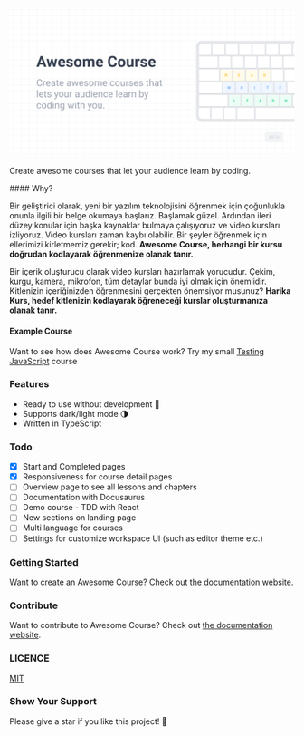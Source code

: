 ![awesome-course-og](./public/awesome-course-og.png)

Create awesome courses that let your audience learn by coding.

#### Why?

Bir geliştirici olarak, yeni bir yazılım teknolojisini öğrenmek için çoğunlukla onunla ilgili bir belge okumaya başlarız. Başlamak güzel. Ardından ileri düzey konular için başka kaynaklar bulmaya çalışıyoruz ve video kursları izliyoruz. Video kursları zaman kaybı olabilir. Bir şeyler öğrenmek için ellerimizi kirletmemiz gerekir; kod. **Awesome Course, herhangi bir kursu doğrudan kodlayarak öğrenmenize olanak tanır.**

Bir içerik oluşturucu olarak video kursları hazırlamak yorucudur. Çekim, kurgu, kamera, mikrofon, tüm detaylar bunda iyi olmak için önemlidir. Kitlenizin içeriğinizden öğrenmesini gerçekten önemsiyor musunuz? **Harika Kurs, hedef kitlenizin kodlayarak öğreneceği kurslar oluşturmanıza olanak tanır.**

#### Example Course

Want to see how does Awesome Course work? Try my small [Testing JavaScript](https://www.awesomecourse.dev/lesson/1/chapter/1) course

### Features

- Ready to use without development 🚀
- Supports dark/light mode 🌗
- Written in TypeScript

### Todo

- [x] Start and Completed pages
- [x] Responsiveness for course detail pages
- [ ] Overview page to see all lessons and chapters
- [ ] Documentation with Docusaurus
- [ ] Demo course - TDD with React
- [ ] New sections on landing page
- [ ] Multi language for courses
- [ ] Settings for customize workspace UI (such as editor theme etc.)

### Getting Started

Want to create an Awesome Course? Check out [the documentation website]().

### Contribute

Want to contribute to Awesome Course? Check out [the documentation website]().

### LICENCE

[MIT](./LICENCE)

### Show Your Support

Please give a star if you like this project! 🤩
